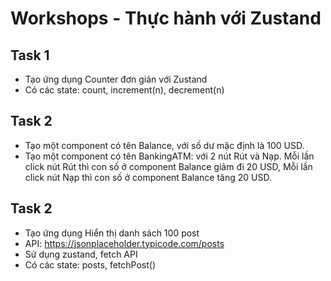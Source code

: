 # Workshops - Thực hành với Zustand

## Task 1

- Tạo ứng dụng Counter đơn giản với Zustand
- Có các state: count, increment(n), decrement(n)

## Task 2

- Tạo một component có tên Balance, với số dư mặc định là 100 USD.
- Tạo một component có tên BankingATM: với 2 nút Rút và Nạp. Mỗi lần click nút Rút thì con số ở component Balance giảm đi 20 USD, Mỗi lần click nút Nạp thì con số ở component Balance tăng 20 USD.

## Task 2

- Tạo ứng dụng Hiển thị danh sách 100 post
- API: https://jsonplaceholder.typicode.com/posts
- Sử dụng zustand, fetch API
- Có các state: posts, fetchPost()
